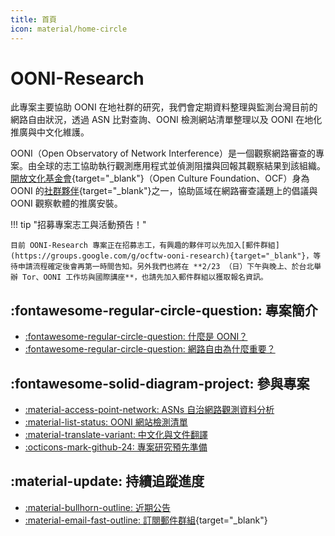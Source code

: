 ```yaml
---
title: 首頁
icon: material/home-circle
---
```

# OONI-Research

此專案主要協助 OONI 在地社群的研究，我們會定期資料整理與監測台灣目前的網路自由狀況，透過 ASN 比對查詢、OONI 檢測網站清單整理以及 OONI 在地化推廣與中文化維護。

OONI（Open Observatory of Network Interference）是一個觀察網路審查的專案。由全球的志工協助執行觀測應用程式並偵測阻擋與回報其觀察結果到該組織。[開放文化基金會](https://ocf.tw/){target="_blank"}（Open Culture Foundation、OCF）身為 OONI 的[社群夥伴](https://ooni.org/partners/open-culture-foundation/){target="_blank"}之一，協助區域在網路審查議題上的倡議與 OONI 觀察軟體的推廣安裝。

!!! tip "招募專案志工與活動預告！"

    目前 OONI-Research 專案正在招募志工，有興趣的夥伴可以先加入[郵件群組](https://groups.google.com/g/ocftw-ooni-research){target="_blank"}，等待申請流程確定後會再第一時間告知。另外我們也將在 **2/23 （日）下午與晚上、於台北舉辦 Tor、OONI 工作坊與國際講座**，也請先加入郵件群組以獲取報名資訊。

## :fontawesome-regular-circle-question: 專案簡介

<div class="grid cards" markdown>

- [:fontawesome-regular-circle-question: 什麼是 OONI？](./what-is-ooni.md)
- [:fontawesome-regular-circle-question: 網路自由為什麼重要？](./internet-freedom-matter.md)

</div>

## :fontawesome-solid-diagram-project: 參與專案

<div class="grid cards" markdown>

- [:material-access-point-network: ASNs 自治網路觀測資料分析](./ooni-asns-coverage.md)
- [:material-list-status: OONI 網站檢測清單](./ooni-weblists.md)
- [:material-translate-variant: 中文化與文件翻譯](./ooni-i18n.md)
- [:octicons-mark-github-24: 專案研究預先準備](./setup-repo.md)

</div>

## :material-update: 持續追蹤進度

<div class="grid cards" markdown>

- [:material-bullhorn-outline: 近期公告](./blog/index.md)
- [:material-email-fast-outline: 訂閱郵件群組](https://groups.google.com/g/ocftw-ooni-research){target="_blank"}

</div>

